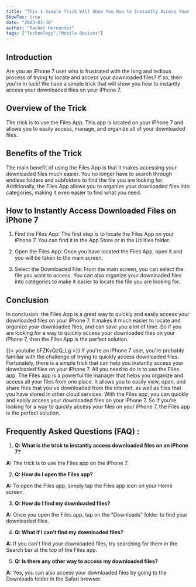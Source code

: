 ```yaml
---
title: "This 1 Simple Trick Will Show You How to Instantly Access Your Downloaded Files on iPhone 7!"
ShowToc: true 
date: "2023-03-30"
author: "Rachel Hernandez" 
tags: ["Technology","Mobile Devices"]
---
```

## Introduction
Are you an iPhone 7 user who is frustrated with the long and tedious process of trying to locate and access your downloaded files? If so, then you're in luck! We have a simple trick that will show you how to instantly access your downloaded files on your iPhone 7.

## Overview of the Trick
The trick is to use the Files App. This app is located on your iPhone 7 and allows you to easily access, manage, and organize all of your downloaded files.

## Benefits of the Trick
The main benefit of using the Files App is that it makes accessing your downloaded files much easier. You no longer have to search through endless folders and subfolders to find the file you are looking for. Additionally, the Files App allows you to organize your downloaded files into categories, making it even easier to find what you need.

## How to Instantly Access Downloaded Files on iPhone 7
1. Find the Files App: The first step is to locate the Files App on your iPhone 7. You can find it in the App Store or in the Utilities folder.

2. Open the Files App: Once you have located the Files App, open it and you will be taken to the main screen.

3. Select the Downloaded File: From the main screen, you can select the file you want to access. You can also organize your downloaded files into categories to make it easier to locate the file you are looking for.

## Conclusion
In conclusion, the Files App is a great way to quickly and easily access your downloaded files on your iPhone 7. It makes it much easier to locate and organize your downloaded files, and can save you a lot of time. So if you are looking for a way to quickly access your downloaded files on your iPhone 7, then the Files App is the perfect solution.

{{< youtube bFZKvQzQ_Lg >}} 
If you're an iPhone 7 user, you're probably familiar with the challenge of trying to quickly access downloaded files. Fortunately, there is a simple trick that can help you instantly access your downloaded files on your iPhone 7. All you need to do is to use the Files app. The Files app is a powerful file manager that helps you organize and access all your files from one place. It allows you to easily view, open, and share files that you've downloaded from the internet, as well as files that you have stored in other cloud services. With the Files app, you can quickly and easily access your downloaded files on your iPhone 7. So if you're looking for a way to quickly access your files on your iPhone 7, the Files app is the perfect solution.

## Frequently Asked Questions (FAQ) :
1. **Q: What is the trick to instantly access downloaded files on an iPhone 7?**

**A:** The trick is to use the Files app on the iPhone 7.

2. **Q: How do I open the Files app?**

**A:** To open the Files app, simply tap the Files app icon on your Home screen.

3. **Q: How do I find my downloaded files?**

**A:** Once you open the Files app, tap on the "Downloads" folder to find your downloaded files.

4. **Q: What if I can't find my downloaded files?**

**A:** If you can't find your downloaded files, try searching for them in the Search bar at the top of the Files app.

5. **Q: Is there any other way to access my downloaded files?**

**A:** Yes, you can also access your downloaded files by going to the Downloads folder in the Safari browser.


